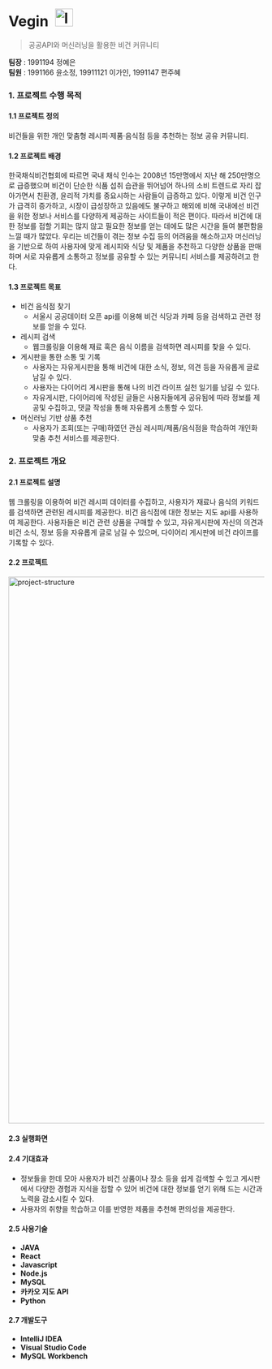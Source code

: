 # Vegin &nbsp;<img height="35" alt="logo" src="https://user-images.githubusercontent.com/74102394/171581538-3d67c356-229e-4829-a5ae-870404d40347.png"> 
> 공공API와 머신러닝을 활용한 비건 커뮤니티

**팀장** : 1991194 정예은  
**팀원** : 1991166 윤소정, 19911121 이가인, 1991147 편주혜

### 1. 프로젝트 수행 목적
#### 1.1 프로젝트 정의
비건들을 위한 개인 맞춤형 레시피·제품·음식점 등을 추천하는 정보 공유 커뮤니티.
#### 1.2 프로젝트 배경
한국채식비건협회에 따르면 국내 채식 인수는 2008년 15만명에서 지난 해 250만명으로 급증했으며 비건이 단순한 식품 섭취 습관을 뛰어넘어 하나의 소비 트렌드로 자리 잡아가면서 친환경, 윤리적 가치를 중요시하는 사람들이 급증하고 있다. 이렇게 비건 인구가 급격히 증가하고, 시장이 급성장하고 있음에도 불구하고 해외에 비해 국내에선 비건을 위한 정보나 서비스를 다양하게 제공하는 사이트들이 적은 편이다. 따라서 비건에 대한 정보를 접할 기회는 많지 않고 필요한 정보를 얻는 데에도 많은 시간을 들여 불편함을 느낄 때가 많았다.
우리는 비건들이 겪는 정보 수집 등의 어려움을 해소하고자 머신러닝을 기반으로 하여 사용자에 맞게 레시피와 식당 및 제품을 추천하고 다양한 상품을 판매하며 서로 자유롭게 소통하고 정보를 공유할 수 있는 커뮤니티 서비스를 제공하려고 한다.

#### 1.3 프로젝트 목표
- 비건 음식점 찾기
  + 서울시 공공데이터 오픈 api를 이용해 비건 식당과 카페 등을 검색하고 관련 정보를 얻을 수 있다.
- 레시피 검색
  + 웹크롤링을 이용해 재료 혹은 음식 이름을 검색하면 레시피를 찾을 수 있다.
- 게시판을 통한 소통 및 기록
  + 사용자는 자유게시판을 통해 비건에 대한 소식, 정보, 의견 등을 자유롭게 글로 남길 수 있다.
  + 사용자는 다이어리 게시판을 통해 나의 비건 라이프 실천 일기를 남길 수 있다.
  + 자유게시판, 다이어리에 작성된 글들은 사용자들에게 공유됨에 따라 정보를 제공및 수집하고, 댓글 작성을 통해 자유롭게 소통할 수 있다.
- 머신러닝 기반 상품 추천
  + 사용자가 조회(또는 구매)하였던 관심 레시피/제품/음식점을 학습하여 개인화 맞춤 추천 서비스를 제공한다.

### 2. 프로젝트 개요
#### 2.1 프로젝트 설명
웹 크롤링을 이용하여 비건 레시피 데이터를 수집하고, 사용자가 재료나 음식의 키워드를 검색하면 관련된 레시피를 제공한다. 비건 음식점에 대한 정보는 지도 api를 사용하여 제공한다. 사용자들은 비건 관련 상품을 구매할 수 있고, 자유게시판에 자신의 의견과 비건 소식, 정보 등을 자유롭게 글로 남길 수 있으며, 다이어리 게시판에 비건 라이프를 기록할 수 있다.
#### 2.2 프로젝트
<img width="1078" alt="project-structure" src="https://user-images.githubusercontent.com/74102394/171580891-d77de019-1e4e-4fb1-aa62-72a8c2a41340.png">

#### 2.3 실행화면


#### 2.4 기대효과
- 정보들을 한데 모아 사용자가 비건 상품이나 장소 등을 쉽게 검색할 수 있고 게시판에서 다양한 경험과 지식을 접할 수 있어 비건에 대한 정보를 얻기 위해 드는 시간과 노력을 감소시킬 수 있다.
- 사용자의 취향을 학습하고 이를 반영한 제품을 추천해 편의성을 제공한다.

#### 2.5 사용기술
- **JAVA**   
- **React**   
- **Javascript**   
- **Node.js**   
- **MySQL**   
- **카카오 지도 API**   
- **Python**   

#### 2.7 개발도구
- **IntelliJ IDEA**   
- **Visual Studio Code**   
- **MySQL Workbench**   
